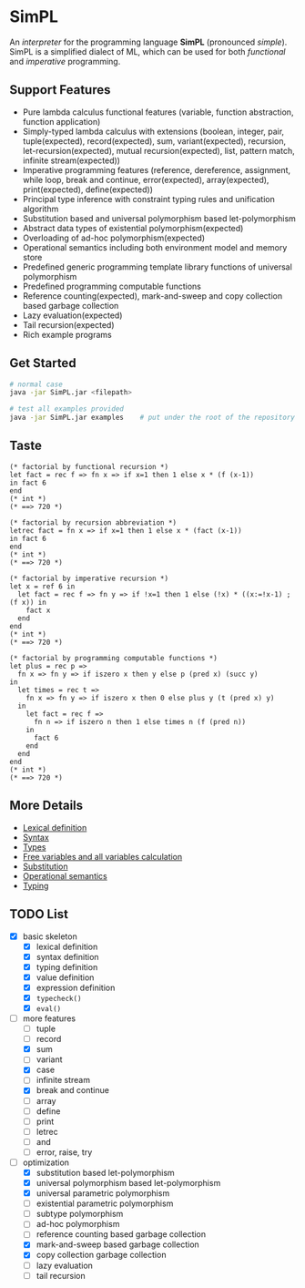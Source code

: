# SimPL
An *interpreter* for the programming language **SimPL** (pronounced *simple*).
SimPL is a simplified dialect of ML, which can be used for both *functional* and *imperative* programming.

## Support Features
* Pure lambda calculus functional features (variable, function abstraction, function application)
* Simply-typed lambda calculus with extensions (boolean, integer, pair, tuple(expected), record(expected), sum, variant(expected), recursion, let-recursion(expected), mutual recursion(expected), list, pattern match, infinite stream(expected))
* Imperative programming features (reference, dereference, assignment, while loop, break and continue, error(expected), array(expected), print(expected), define(expected))
* Principal type inference with constraint typing rules and unification algorithm
* Substitution based and universal polymorphism based let-polymorphism
* Abstract data types of existential polymorphism(expected)
* Overloading of ad-hoc polymorphism(expected)
* Operational semantics including both environment model and memory store
* Predefined generic programming template library functions of universal polymorphism
* Predefined programming computable functions
* Reference counting(expected), mark-and-sweep and copy collection based garbage collection
* Lazy evaluation(expected)
* Tail recursion(expected)
* Rich example programs

## Get Started
```bash
# normal case
java -jar SimPL.jar <filepath>

# test all examples provided
java -jar SimPL.jar examples    # put under the root of the repository
```

## Taste
```ML
(* factorial by functional recursion *)
let fact = rec f => fn x => if x=1 then 1 else x * (f (x-1))
in fact 6
end
(* int *)
(* ==> 720 *)
```

```ML
(* factorial by recursion abbreviation *)
letrec fact = fn x => if x=1 then 1 else x * (fact (x-1))
in fact 6
end
(* int *)
(* ==> 720 *)
```

```ML
(* factorial by imperative recursion *)
let x = ref 6 in
  let fact = rec f => fn y => if !x=1 then 1 else (!x) * ((x:=!x-1) ; (f x)) in
    fact x
  end
end
(* int *)
(* ==> 720 *)
```

```ML
(* factorial by programming computable functions *)
let plus = rec p =>
  fn x => fn y => if iszero x then y else p (pred x) (succ y)
in
  let times = rec t =>
    fn x => fn y => if iszero x then 0 else plus y (t (pred x) y)
  in
    let fact = rec f =>
      fn n => if iszero n then 1 else times n (f (pred n))
    in
      fact 6
    end
  end
end
(* int *)
(* ==> 720 *)
```

## More Details
* [Lexical definition](doc/Lexical.md)
* [Syntax](doc/Syntax.md)
* [Types](doc/Types.md)
* [Free variables and all variables calculation](doc/FreeVariables-AllVariables.md)
* [Substitution](doc/Substitution.md)
* [Operational semantics](OperationalSemantics.md)
* [Typing](doc/Typing.md)

## TODO List
- [x] basic skeleton
  - [x] lexical definition
  - [x] syntax definition
  - [x] typing definition
  - [x] value definition
  - [x] expression definition
  - [x] `typecheck()`
  - [x] `eval()`
- [ ] more features
  - [ ] tuple
  - [ ] record
  - [x] sum
  - [ ] variant
  - [x] case
  - [ ] infinite stream
  - [x] break and continue
  - [ ] array
  - [ ] define
  - [ ] print
  - [ ] letrec
  - [ ] and
  - [ ] error, raise, try
- [ ] optimization
  - [x] substitution based let-polymorphism
  - [x] universal polymorphism based let-polymorphism
  - [x] universal parametric polymorphism
  - [ ] existential parametric polymorphism
  - [ ] subtype polymorphism
  - [ ] ad-hoc polymorphism
  - [ ] reference counting based garbage collection
  - [x] mark-and-sweep based garbage collection
  - [x] copy collection garbage collection
  - [ ] lazy evaluation
  - [ ] tail recursion